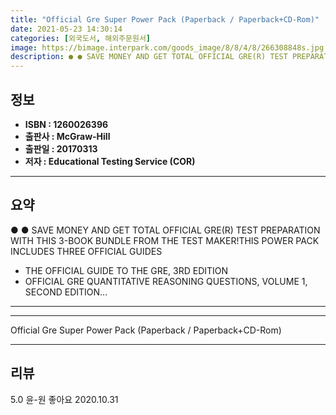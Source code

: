 ```yaml
---
title: "Official Gre Super Power Pack (Paperback / Paperback+CD-Rom)"
date: 2021-05-23 14:30:14
categories: [외국도서, 해외주문원서]
image: https://bimage.interpark.com/goods_image/8/8/4/8/266308848s.jpg
description: ● ● SAVE MONEY AND GET TOTAL OFFICIAL GRE(R) TEST PREPARATION WITH THIS 3-BOOK BUNDLE FROM THE TEST MAKER!THIS POWER PACK INCLUDES THREE OFFICIAL GUIDES - THE
---
```


## **정보**

- **ISBN : 1260026396**
- **출판사 : McGraw-Hill**
- **출판일 : 20170313**
- **저자 : Educational Testing Service (COR)**

------



## **요약**

●  ●  SAVE MONEY AND GET TOTAL OFFICIAL GRE(R) TEST PREPARATION WITH THIS 3-BOOK BUNDLE FROM THE TEST MAKER!THIS POWER PACK INCLUDES THREE OFFICIAL GUIDES
- THE OFFICIAL GUIDE TO THE GRE, 3RD EDITION
- OFFICIAL GRE QUANTITATIVE REASONING QUESTIONS, VOLUME 1, SECOND EDITION... 

------



------


Official Gre Super Power Pack (Paperback / Paperback+CD-Rom) 

------


## **리뷰** 

5.0 윤-원 좋아요 2020.10.31 <br/>